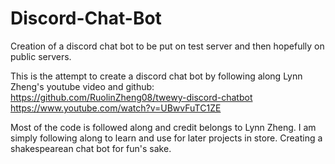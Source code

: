# Discord-Chat-Bot
Creation of a discord chat bot to be put on test server and then hopefully on public servers.

This is the attempt to create a discord chat bot by following along Lynn Zheng's youtube video and github: 
https://github.com/RuolinZheng08/twewy-discord-chatbot
https://www.youtube.com/watch?v=UBwvFuTC1ZE

Most of the code is followed along and credit belongs to Lynn Zheng. I am simply following along to learn and use for later projects in store. Creating a shakespearean chat bot
for fun's sake.
